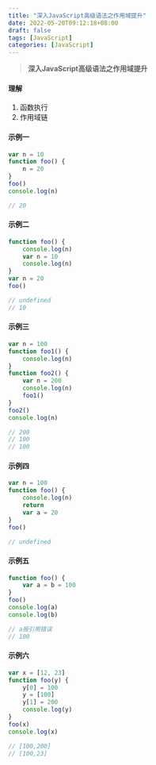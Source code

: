 ```yaml
---
title: "深入JavaScript高级语法之作用域提升"
date: 2022-05-20T09:12:18+08:00
draft: false
tags: [JavaScript]
categories: [JavaScript]
---
```


> **深入JavaScript高级语法之作用域提升**

#### 理解

1. 函数执行
2. 作用域链



#### 示例一

```javascript
var n = 10
function foo() {
    n = 20
}
foo()
console.log(n)

// 20
```



#### 示例二

```javascript
function foo() {
    console.log(n)
    var n = 10
    console.log(n)
}
var n = 20
foo()

// undefined
// 10
```



#### 示例三

```javascript
var n = 100
function foo1() {
    console.log(n)
}
function foo2() {
    var n = 200
	console.log(n)
    foo1()
}
foo2()
console.log(n)

// 200
// 100
// 100
```



#### 示例四

```javascript
var n = 100
function foo() {
    console.log(n)
    return
    var a = 20
}
foo()

// undefined
```



#### 示例五

```JavaScript
function foo() {
    var a = b = 100
}
foo()
console.log(a)
console.log(b)

// a报引用错误
// 100
```



#### 示例六

```javascript
var x = [12, 23]
function foo(y) {
    y[0] = 100
    y = [100]
    y[1] = 200
    console.log(y)
}
foo(x)
console.log(x)

// [100,200]
// [100,23]
```

